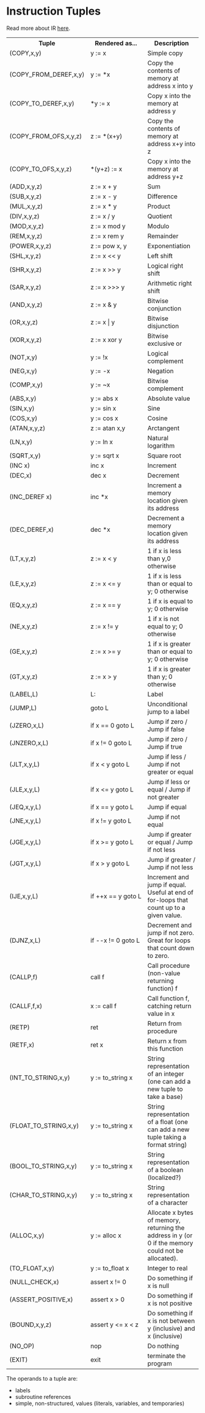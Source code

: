 # Instruction Tuples
Read more about IR [here](https://cs.lmu.edu/~ray/notes/ir/).

<table class="code-first">
<tbody><tr>
  <th>Tuple
  </th><th>Rendered as...
  </th><th>Description
</th></tr>
<tr>
  <td nowrap="nowrap">(COPY,x,y)
  </td><td nowrap="nowrap">y := x
  </td><td>Simple copy
</td></tr>
<tr>
  <td nowrap="nowrap">(COPY_FROM_DEREF,x,y)
  </td><td nowrap="nowrap">y := *x
  </td><td>Copy the contents of memory at address x into y
</td></tr>
<tr>
  <td nowrap="nowrap">(COPY_TO_DEREF,x,y)
  </td><td nowrap="nowrap">*y := x
  </td><td>Copy x into the memory at address y
</td></tr>
<tr>
  <td nowrap="nowrap">(COPY_FROM_OFS,x,y,z)
  </td><td nowrap="nowrap">z := *(x+y)
  </td><td>Copy the contents of memory at address x+y into z
</td></tr>
<tr>
  <td nowrap="nowrap">(COPY_TO_OFS,x,y,z)
  </td><td nowrap="nowrap">*(y+z) := x
  </td><td>Copy x into the memory at address y+z
</td></tr>
<tr>
  <td nowrap="nowrap">(ADD,x,y,z)
  </td><td nowrap="nowrap">z := x + y
  </td><td>Sum
</td></tr>
<tr>
  <td nowrap="nowrap">(SUB,x,y,z)
  </td><td nowrap="nowrap">z := x - y
  </td><td>Difference
</td></tr>
<tr>
  <td nowrap="nowrap">(MUL,x,y,z)
  </td><td nowrap="nowrap">z := x * y
  </td><td>Product
</td></tr>
<tr>
  <td nowrap="nowrap">(DIV,x,y,z)
  </td><td nowrap="nowrap">z := x / y
  </td><td>Quotient
</td></tr>
<tr>
  <td nowrap="nowrap">(MOD,x,y,z)
  </td><td nowrap="nowrap">z := x mod y
  </td><td>Modulo
</td></tr>
<tr>
  <td nowrap="nowrap">(REM,x,y,z)
  </td><td nowrap="nowrap">z := x rem y
  </td><td>Remainder
</td></tr>
<tr>
  <td nowrap="nowrap">(POWER,x,y,z)
  </td><td nowrap="nowrap">z := pow x, y
  </td><td>Exponentiation
</td></tr>
<tr>
  <td nowrap="nowrap">(SHL,x,y,z)
  </td><td nowrap="nowrap">z := x &lt;&lt; y
  </td><td>Left shift 
</td></tr>
<tr>
  <td nowrap="nowrap">(SHR,x,y,z)
  </td><td nowrap="nowrap">z := x &gt;&gt; y
  </td><td>Logical right shift
</td></tr>
<tr>
  <td nowrap="nowrap">(SAR,x,y,z)
  </td><td nowrap="nowrap">z := x &gt;&gt;&gt; y
  </td><td>Arithmetic right shift
</td></tr>
<tr>
  <td nowrap="nowrap">(AND,x,y,z)
  </td><td nowrap="nowrap">z := x &amp; y
  </td><td>Bitwise conjunction
</td></tr>
<tr>
  <td nowrap="nowrap">(OR,x,y,z)
  </td><td nowrap="nowrap">z := x | y
  </td><td>Bitwise disjunction
</td></tr>
<tr>
  <td nowrap="nowrap">(XOR,x,y,z)
  </td><td nowrap="nowrap">z := x xor y
  </td><td>Bitwise exclusive or
</td></tr>
<tr>
  <td nowrap="nowrap">(NOT,x,y)
  </td><td nowrap="nowrap">y := !x
  </td><td>Logical complement
</td></tr>
<tr>
  <td nowrap="nowrap">(NEG,x,y)
  </td><td nowrap="nowrap">y := -x
  </td><td>Negation
</td></tr>
<tr>
  <td nowrap="nowrap">(COMP,x,y)
  </td><td nowrap="nowrap">y := ~x
  </td><td>Bitwise complement
</td></tr>
<tr>
  <td nowrap="nowrap">(ABS,x,y)
  </td><td nowrap="nowrap">y := abs x
  </td><td>Absolute value
</td></tr>
<tr>
  <td nowrap="nowrap">(SIN,x,y)
  </td><td nowrap="nowrap">y := sin x
  </td><td>Sine
</td></tr>
<tr>
  <td nowrap="nowrap">(COS,x,y)
  </td><td nowrap="nowrap">y := cos x
  </td><td>Cosine
</td></tr>
<tr>
  <td nowrap="nowrap">(ATAN,x,y,z)
  </td><td nowrap="nowrap">z := atan x,y
  </td><td>Arctangent
</td></tr>
<tr>
  <td nowrap="nowrap">(LN,x,y)
  </td><td nowrap="nowrap">y := ln x
  </td><td>Natural logarithm
</td></tr>
<tr>
  <td nowrap="nowrap">(SQRT,x,y)
  </td><td nowrap="nowrap">y := sqrt x
  </td><td>Square root
</td></tr>
<tr>
  <td nowrap="nowrap">(INC x)
  </td><td nowrap="nowrap">inc x
  </td><td>Increment
</td></tr>
<tr>
  <td nowrap="nowrap">(DEC,x)
  </td><td nowrap="nowrap">dec x
  </td><td>Decrement
</td></tr>
<tr>
  <td nowrap="nowrap">(INC_DEREF x)
  </td><td nowrap="nowrap">inc *x
  </td><td>Increment a memory location given its address
</td></tr>
<tr>
  <td nowrap="nowrap">(DEC_DEREF,x)
  </td><td nowrap="nowrap">dec *x
  </td><td>Decrement a memory location given its address
</td></tr>
<tr>
  <td nowrap="nowrap">(LT,x,y,z)
  </td><td nowrap="nowrap">z := x &lt; y
  </td><td>1 if x is less than y,0 otherwise
</td></tr>
<tr>
  <td nowrap="nowrap">(LE,x,y,z)
  </td><td nowrap="nowrap">z := x &lt;= y
  </td><td>1 if x is less than or equal to y; 0 otherwise
</td></tr>
<tr>
  <td nowrap="nowrap">(EQ,x,y,z)
  </td><td nowrap="nowrap">z := x == y
  </td><td>1 if x is equal to y; 0 otherwise
</td></tr>
<tr>
  <td nowrap="nowrap">(NE,x,y,z)
  </td><td nowrap="nowrap">z := x != y
  </td><td>1 if x is not equal to y; 0 otherwise
</td></tr>
<tr>
  <td nowrap="nowrap">(GE,x,y,z)
  </td><td nowrap="nowrap">z := x &gt;= y
  </td><td>1 if x is greater than or equal to y; 0 otherwise
</td></tr>
<tr>
  <td nowrap="nowrap">(GT,x,y,z)
  </td><td nowrap="nowrap">z := x &gt; y
  </td><td>1 if x is greater than y; 0 otherwise
</td></tr>
<tr>
  <td nowrap="nowrap">(LABEL,L)
  </td><td nowrap="nowrap">L:
  </td><td>Label
</td></tr>
<tr>
  <td nowrap="nowrap">(JUMP,L)
  </td><td nowrap="nowrap">goto L
  </td><td>Unconditional jump to a label
</td></tr>
<tr>
  <td nowrap="nowrap">(JZERO,x,L)
  </td><td nowrap="nowrap">if x == 0 goto L
  </td><td>Jump if zero / Jump if false
</td></tr>
<tr>
  <td nowrap="nowrap">(JNZERO,x,L)
  </td><td nowrap="nowrap">if x != 0 goto L
  </td><td>Jump if zero / Jump if true
</td></tr>
<tr>
  <td nowrap="nowrap">(JLT,x,y,L)
  </td><td nowrap="nowrap">if x &lt; y goto L
  </td><td>Jump if less / Jump if not greater or equal
</td></tr>
<tr>
  <td nowrap="nowrap">(JLE,x,y,L)
  </td><td nowrap="nowrap">if x &lt;= y goto L
  </td><td>Jump if less or equal / Jump if not greater
</td></tr>
<tr>
  <td nowrap="nowrap">(JEQ,x,y,L)
  </td><td nowrap="nowrap">if x == y goto L
  </td><td>Jump if equal
</td></tr>
<tr>
  <td nowrap="nowrap">(JNE,x,y,L)
  </td><td nowrap="nowrap">if x != y goto L
  </td><td>Jump if not equal
</td></tr>
<tr>
  <td nowrap="nowrap">(JGE,x,y,L)
  </td><td nowrap="nowrap">if x &gt;= y goto L
  </td><td>Jump if greater or equal / Jump if not less
</td></tr>
<tr>
  <td nowrap="nowrap">(JGT,x,y,L)
  </td><td nowrap="nowrap">if x &gt; y goto L
  </td><td>Jump if greater / Jump if not less
</td></tr>
<tr>
  <td nowrap="nowrap">(IJE,x,y,L)
  </td><td nowrap="nowrap">if ++x == y goto L
  </td><td>Increment and jump if equal. Useful at end of for-loops that count up to a given value.
</td></tr>
<tr>
  <td nowrap="nowrap">(DJNZ,x,L)
  </td><td nowrap="nowrap">if --x != 0 goto L
  </td><td>Decrement and jump if not zero. Great for loops that count down to zero.
</td></tr>
<tr>
  <td nowrap="nowrap">(CALLP,f)
  </td><td nowrap="nowrap">call f
  </td><td>Call procedure (non-value returning function) f
</td></tr>
<tr>
  <td nowrap="nowrap">(CALLF,f,x)
  </td><td nowrap="nowrap">x := call f
  </td><td>Call function f, catching return value in x
</td></tr>
<tr>
  <td nowrap="nowrap">(RETP)
  </td><td nowrap="nowrap">ret
  </td><td>Return from procedure
</td></tr>
<tr>
  <td nowrap="nowrap">(RETF,x)
  </td><td nowrap="nowrap">ret x
  </td><td>Return x from this function
</td></tr>
<tr>
  <td nowrap="nowrap">(INT_TO_STRING,x,y)
  </td><td nowrap="nowrap">y := to_string x
  </td><td>String representation of an integer (one can add a new
  tuple to take a base)
</td></tr>
<tr>
  <td nowrap="nowrap">(FLOAT_TO_STRING,x,y)
  </td><td nowrap="nowrap">y := to_string x
  </td><td>String representation of a float (one can add a new
  tuple taking a format string)
</td></tr>
<tr>
  <td nowrap="nowrap">(BOOL_TO_STRING,x,y)
  </td><td nowrap="nowrap">y := to_string x
  </td><td>String representation of a boolean (localized?)
</td></tr>
<tr>
  <td nowrap="nowrap">(CHAR_TO_STRING,x,y)
  </td><td nowrap="nowrap">y := to_string x
  </td><td>String representation of a character
</td></tr>
<tr>
  <td nowrap="nowrap">(ALLOC,x,y)
  </td><td nowrap="nowrap">y := alloc x
  </td><td>Allocate x bytes of memory, returning the address in y
  (or 0 if the memory could not be allocated).
</td></tr>
<tr>
  <td nowrap="nowrap">(TO_FLOAT,x,y)
  </td><td nowrap="nowrap">y := to_float x
  </td><td>Integer to real
</td></tr>
<tr>
  <td nowrap="nowrap">(NULL_CHECK,x)
  </td><td nowrap="nowrap">assert x != 0
  </td><td>Do something if x is null
</td></tr>
<tr>
  <td nowrap="nowrap">(ASSERT_POSITIVE,x)
  </td><td nowrap="nowrap">assert x &gt; 0
  </td><td>Do something if x is not positive
</td></tr>
<tr>
  <td nowrap="nowrap">(BOUND,x,y,z)
  </td><td nowrap="nowrap">assert y &lt;= x &lt; z
  </td><td>Do something if x is not between y (inclusive) and
  x (inclusive)
</td></tr>
<tr>
  <td nowrap="nowrap">(NO_OP)
  </td><td nowrap="nowrap">nop
  </td><td>Do nothing
</td></tr>
<tr>
  <td nowrap="nowrap">(EXIT)
  </td><td nowrap="nowrap">exit
  </td><td>terminate the program
</td></tr>
</tbody></table>

The operands to a tuple are:
- labels
- subroutine references
- simple, non-structured, values (literals, variables, and temporaries)